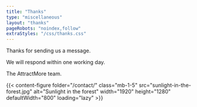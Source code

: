 ```yaml
---
title: "Thanks"
type: "miscellaneous"
layout: "thanks"
pageRobots: "noindex,follow"
extraStyles: "/css/thanks.css"
---
```


Thanks for sending us a message.

We will respond within one working day.

The AttractMore team.

{{< content-figure folder="/contact/"
class="mb-1-5"
src="sunlight-in-the-forest.jpg"
alt="Sunlight in the forest"
width="1920" height="1280" defaultWidth="800"
loading="lazy" >}}
